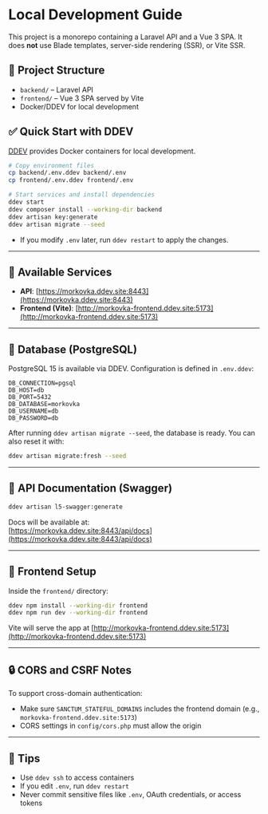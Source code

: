 # Local Development Guide

This project is a monorepo containing a Laravel API and a Vue 3 SPA. It does **not** use Blade templates, server-side rendering (SSR), or Vite SSR.

## 📁 Project Structure

- `backend/` – Laravel API
- `frontend/` – Vue 3 SPA served by Vite
- Docker/DDEV for local development

## ✅ Quick Start with DDEV

[DDEV](https://ddev.readthedocs.io/) provides Docker containers for local development.

```bash
# Copy environment files
cp backend/.env.ddev backend/.env
cp frontend/.env.ddev frontend/.env

# Start services and install dependencies
ddev start
ddev composer install --working-dir backend
ddev artisan key:generate
ddev artisan migrate --seed
```

- If you modify `.env` later, run `ddev restart` to apply the changes.

---

## 🔗 Available Services

- **API**: [https://morkovka.ddev.site:8443](https://morkovka.ddev.site:8443)
- **Frontend (Vite)**: [http://morkovka-frontend.ddev.site:5173](http://morkovka-frontend.ddev.site:5173)

---

## 🐘 Database (PostgreSQL)

PostgreSQL 15 is available via DDEV. Configuration is defined in `.env.ddev`:

```env
DB_CONNECTION=pgsql
DB_HOST=db
DB_PORT=5432
DB_DATABASE=morkovka
DB_USERNAME=db
DB_PASSWORD=db
```

After running `ddev artisan migrate --seed`, the database is ready. You can also reset it with:

```bash
ddev artisan migrate:fresh --seed
```


---

## 📘 API Documentation (Swagger)

```bash
ddev artisan l5-swagger:generate
```

Docs will be available at:  
[https://morkovka.ddev.site:8443/api/docs](https://morkovka.ddev.site:8443/api/docs)

---

## 🎨 Frontend Setup

Inside the `frontend/` directory:

```bash
ddev npm install --working-dir frontend
ddev npm run dev --working-dir frontend
```

Vite will serve the app at [http://morkovka-frontend.ddev.site:5173](http://morkovka-frontend.ddev.site:5173)

---

## 🔒 CORS and CSRF Notes

To support cross-domain authentication:

- Make sure `SANCTUM_STATEFUL_DOMAINS` includes the frontend domain (e.g., `morkovka-frontend.ddev.site:5173`)
- CORS settings in `config/cors.php` must allow the origin

---

## 🧠 Tips

- Use `ddev ssh` to access containers
- If you edit `.env`, run `ddev restart`
- Never commit sensitive files like `.env`, OAuth credentials, or access tokens
